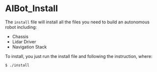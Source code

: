 # AIBot_Install

The `install` file will install all the files you need to build an autonomous robot including:
- Chassis
- Lidar Driver
- Navigation Stack

To install, you just run the install file and following the instruction, where:
```
$ ./install
```


